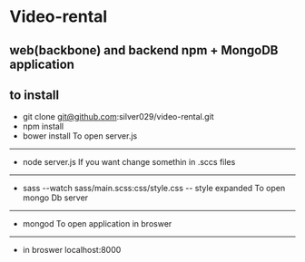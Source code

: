 Video-rental 
============

web(backbone) and backend npm + MongoDB application
---------------------------------------------------

to install
----------

- git clone git@github.com:silver029/video-rental.git
- npm install
- bower install
To open server.js
-----------------
- node server.js
If you want change somethin in .sccs files
-----------------------------------------
- sass --watch sass/main.scss:css/style.css -- style expanded
To open mongo Db server
-----------------------
- mongod
To open application in broswer
------------------------------
- in broswer localhost:8000
